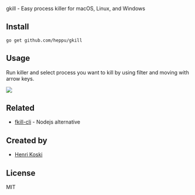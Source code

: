 gkill - Easy process killer for macOS, Linux, and Windows

## Install

```
go get github.com/heppu/gkill
```

## Usage
Run killer and select process you want to kill by using filter and moving with arrow keys.


![](https://raw.githubusercontent.com/heppu/gkill/gif/screencast.gif)


## Related

- [fkill-cli](https://github.com/sindresorhus/fkill-cli) - Nodejs alternative


## Created by

- [Henri Koski](https://github.com/heppu)


## License

MIT
